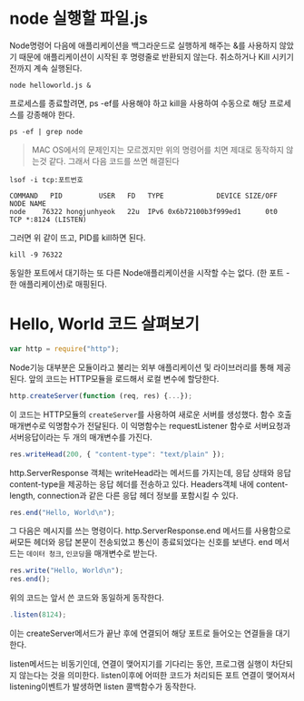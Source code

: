 # node 실행할 파일.js

Node명령어 다음에 애플리케이션을 백그라운드로 실행하게 해주는 &를 사용하지 않았기 때문에 애플리케이션이 시작된 후 명령줄로 반환되지 않는다.
취소하거나 Kill 시키기 전까지 계속 실행된다.

```console
node helloworld.js &
```

프로세스를 종료할려면, ps -ef를 사용해야 하고 kill을 사용하여 수동으로 해당 프로세스를 강종해야 한다.

```console
ps -ef | grep node
```

> MAC OS에서의 문제인지는 모르겠지만 위의 명령어를 치면 제대로 동작하지 않는것 같다.
> 그래서 다음 코드를 쓰면 해결된다

```console
lsof -i tcp:포트번호
```

```console
COMMAND   PID         USER   FD   TYPE             DEVICE SIZE/OFF NODE NAME
node    76322 hongjunhyeok   22u  IPv6 0x6b72100b3f999ed1      0t0  TCP *:8124 (LISTEN)
```

그러면 위 같이 뜨고, PID를 kill하면 된다.

```console
kill -9 76322
```

동일한 포트에서 대기하는 또 다른 Node애플리케이션을 시작할 수는 없다. (한 포트 - 한 애플리케이션)로 매핑된다.

# Hello, World 코드 살펴보기

```js
var http = require("http");
```

Node기능 대부분은 모듈이라고 불리는 외부 애플리케이션 및 라이브러리를 통해 제공된다. 앞의 코드는 HTTP모듈을 로드해서 로컬 변수에 할당한다.

```js
http.createServer(function (req, res) {...});
```

이 코드는 HTTP모듈의 `createServer`를 사용하여 새로운 서버를 생성했다.
함수 호출 매개변수로 익명함수가 전달된다. 이 익명함수는 requestListener 함수로 서버요청과 서버응답이라는 두 개의 매개변수를 가진다.

```js
res.writeHead(200, { "content-type": "text/plain" });
```

http.ServerResponse 객체는 writeHead라는 메서드를 가지는데, 응답 상태와 응답 content-type을 제공하는 응답 헤더를 전송하고 있다.
Headers객체 내에 content-length, connection과 같은 다른 응답 헤더 정보를 포함시킬 수 있다.

```js
res.end("Hello, World\n");
```

그 다음은 메시지를 쓰는 명령이다.
http.ServerResponse.end 메서드를 사용함으로써모든 헤더와 응답 본문이 전송되었고 통신이 종료되었다는 신호를 보낸다.
end 메서드는 `데이터 청크`, `인코딩`을 매개변수로 받는다.

```js
res.write("Hello, World\n");
res.end();
```

위의 코드는 앞서 쓴 코드와 동일하게 동작한다.

```js
.listen(8124);
```

이는 createServer메서드가 끝난 후에 연결되어 해당 포트로 들어오는 연결들을 대기한다.

listen메서드는 비동기인데, 연결이 맺어지기를 기다리는 동안, 프로그램 실행이 차단되지 않는다는 것을 의미한다. listen이후에 어떠한 코드가 처리되든 포트 연결이 맺어져서 listening이벤트가 발생하면 listen 콜백함수가 동작한다.
